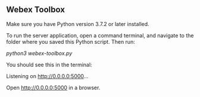 <h2>Webex Toolbox</h2>

Make sure you have Python version 3.7.2 or later installed.  

To run the server application, open a command terminal, and navigate to the folder where you saved this Python script. Then run:

*python3 webex-toolbox.py*

You should see this in the terminal:

Listening on http://0.0.0.0:5000...

Open http://0.0.0.0:5000 in a browser.

